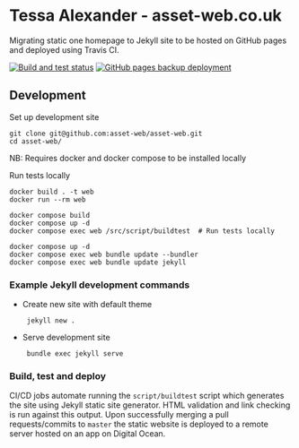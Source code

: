 # Tessa Alexander - asset-web.co.uk

Migrating static one homepage to Jekyll site to be hosted on GitHub pages and deployed using Travis CI.

[![Build and test status](https://github.com/asset-web/asset-web.github.io/actions/workflows/docker.yml/badge.svg)](https://github.com/asset-web/asset-web.github.io/actions/workflows/docker.yml)
[![GitHub pages backup deployment](https://github.com/asset-web/asset-web.github.io/actions/workflows/pages/pages-build-deployment/badge.svg)](https://github.com/asset-web/asset-web.github.io/actions/workflows/pages/pages-build-deployment)

## Development

Set up development site

	git clone git@github.com:asset-web/asset-web.git
	cd asset-web/

NB: Requires docker and docker compose to be installed locally

Run tests locally
```
docker build . -t web
docker run --rm web
```

```
docker compose build
docker compose up -d 
docker compose exec web /src/script/buildtest  # Run tests locally
```

```
docker compose up -d
docker compose exec web bundle update --bundler
docker compose exec web bundle update jekyll
```

### Example Jekyll development commands

 * Create new site with default theme

		jekyll new .

 * Serve development site

		bundle exec jekyll serve

### Build, test and deploy

CI/CD jobs automate running the `script/buildtest` script which generates the site using Jekyll static site generator.  HTML validation and link checking is run against this output. Upon successfully merging a pull requests/commits to `master` the static website is deployed to a remote server hosted on an app on Digital Ocean.
